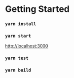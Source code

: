 # Getting Started

### `yarn install`

### `yarn start`

[http://localhost:3000](http://localhost:3000)

### `yarn test`

### `yarn build`
